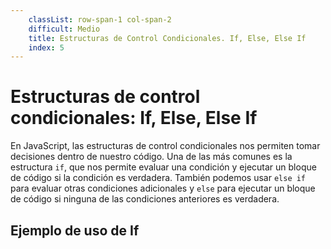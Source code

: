 ```yaml
---
    classList: row-span-1 col-span-2
    difficult: Medio
    title: Estructuras de Control Condicionales. If, Else, Else If
    index: 5
---
```


# Estructuras de control condicionales: If, Else, Else If

En JavaScript, las estructuras de control condicionales nos permiten tomar decisiones dentro de nuestro código. Una de las más comunes es la estructura `if`, que nos permite evaluar una condición y ejecutar un bloque de código si la condición es verdadera. También podemos usar `else if` para evaluar otras condiciones adicionales y `else` para ejecutar un bloque de código si ninguna de las condiciones anteriores es verdadera.

## Ejemplo de uso de If
